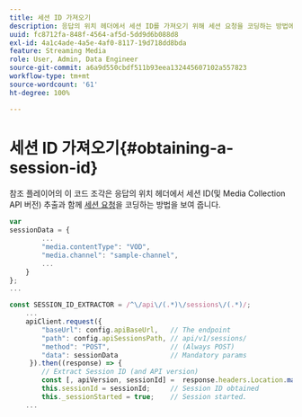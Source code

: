 ```yaml
---
title: 세션 ID 가져오기
description: 응답의 위치 헤더에서 세션 ID를 가져오기 위해 세션 요청을 코딩하는 방법에 대해 알아봅니다.
uuid: fc8712fa-848f-4564-af5d-5dd9d6b088d8
exl-id: 4a1c4ade-4a5e-4af0-8117-19d718dd8bda
feature: Streaming Media
role: User, Admin, Data Engineer
source-git-commit: a6a9d550cbdf511b93eea132445607102a557823
workflow-type: tm+mt
source-wordcount: '61'
ht-degree: 100%

---
```


# 세션 ID 가져오기{#obtaining-a-session-id}

참조 플레이어의 이 코드 조각은 응답의 위치 헤더에서 세션 ID(및 Media Collection API 버전) 추출과 함께 [세션 요청](../mc-api-ref/mc-api-sessions-req.md)을 코딩하는 방법을 보여 줍니다.

```js
var  
sessionData = { 
        ... 
        "media.contentType": "VOD", 
        "media.channel": "sample-channel", 
        ... 
    } 
}; 
...

const SESSION_ID_EXTRACTOR = /^\/api\/(.*)\/sessions\/(.*)/; 
    ...
    apiClient.request({ 
        "baseUrl": config.apiBaseUrl,   // The endpoint 
        "path": config.apiSessionsPath, // api/v1/sessions/ 
        "method": "POST",               // (Always POST) 
        "data": sessionData             // Mandatory params 
     }).then((response) => { 
        // Extract Session ID (and API version) 
        const [, apiVersion, sessionId] =  response.headers.Location.match(SESSION_ID_EXTRACTOR);  
        this.sessionId = sessionId;     // Session ID obtained 
        this._sessionStarted = true;    // Session started. 
    ...
```
